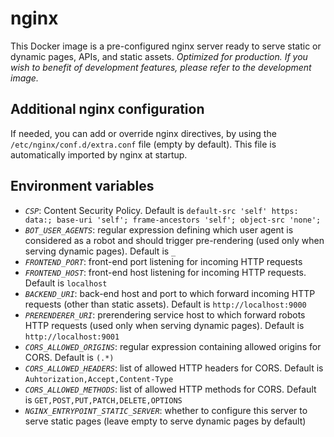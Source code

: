 # nginx

This Docker image is a pre-configured nginx server ready to serve static or dynamic pages, APIs, and static assets.
*Optimized for production. If you wish to benefit of development features, please refer to the development image.*


## Additional nginx configuration

If needed, you can add or override nginx directives, by using the `/etc/nginx/conf.d/extra.conf` file (empty by default).
This file is automatically imported by nginx at startup.


## Environment variables

- *`CSP`*: Content Security Policy. Default is `default-src 'self' https: data:; base-uri 'self'; frame-ancestors 'self'; object-src 'none';`
- *`BOT_USER_AGENTS`*: regular expression defining which user agent is considered as a robot and should trigger pre-rendering (used only when serving dynamic pages). Default is `_`
- *`FRONTEND_PORT`*: front-end port listening for incoming HTTP requests
- *`FRONTEND_HOST`*: front-end host listening for incoming HTTP requests. Default is `localhost`
- *`BACKEND_URI`*: back-end host and port to which forward incoming HTTP requests (other than static assets). Default is `http://localhost:9000`
- *`PRERENDERER_URI`*: prerendering service host to which forward robots HTTP requests (used only when serving dynamic pages). Default is `http://localhost:9001`
- *`CORS_ALLOWED_ORIGINS`*: regular expression containing allowed origins for CORS. Default is `(.*)`
- *`CORS_ALLOWED_HEADERS`*: list of allowed HTTP headers for CORS. Default is `Auhtorization,Accept,Content-Type`
- *`CORS_ALLOWED_METHODS`*: list of allowed HTTP methods for CORS. Default is `GET,POST,PUT,PATCH,DELETE,OPTIONS`
- *`NGINX_ENTRYPOINT_STATIC_SERVER`*: whether to configure this server to serve static pages (leave empty to serve dynamic pages by default)
